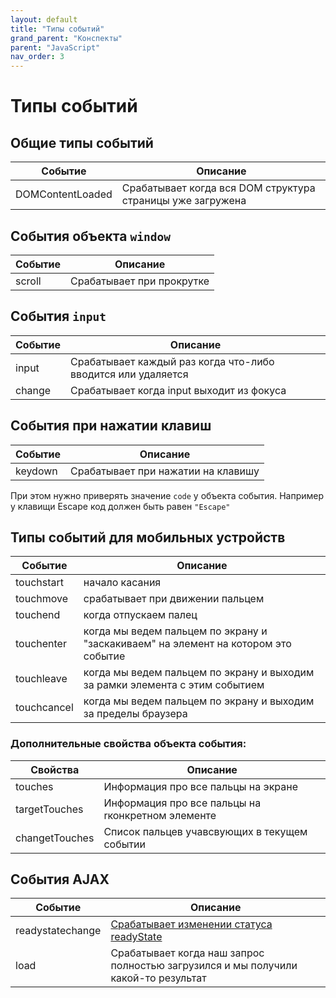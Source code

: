 ```yaml
---
layout: default
title: "Типы событий"
grand_parent: "Конспекты"
parent: "JavaScript"
nav_order: 3
---
```


# Типы событий

## Общие типы событий

| Событие          | Описание                                                   |
| ---------------- | ---------------------------------------------------------- |
| DOMContentLoaded | Cрабатывает когда вся DOM структура страницы уже загружена |


## События объекта `window`

| Событие | Описание                  |
| ------- | ------------------------- |
| scroll  | Срабатывает при прокрутке |

## События `input`

| Событие | Описание                                                     |
| ------- | ------------------------------------------------------------ |
| input   | Срабатывает каждый раз когда что-либо вводится или удаляется |
| change  | Срабатывает когда input выходит из фокуса                    |

## События при нажатии клавиш

| Событие | Описание                           |
| ------- | ---------------------------------- |
| keydown | Срабатывает при нажатии на клавишу |

При этом нужно приверять значение `code` у объекта события. Например у клавищи Escape код должен быть равен `"Escape"`

## Типы событий для мобильных устройств

| Событие     | Описание                                                                           |
| ----------- | ---------------------------------------------------------------------------------- |
| touchstart  | начало касания                                                                     |
| touchmove   | срабатывает при движении пальцем                                                   |
| touchend    | когда отпускаем палец                                                              |
| touchenter  | когда мы ведем пальцем по экрану и "заскакиваем" на элемент на котором это событие |
| touchleave  | когда мы ведем пальцем по экрану и выходим за рамки элемента с этим событием       |
| touchcancel | когда мы ведем пальцем по экрану и выходим за пределы браузера                     |

### Дополнительные свойства объекта события:

| Свойства       | Описание                                          |
| -------------- | ------------------------------------------------- |
| touches        | Информация про все пальцы на экране               |
| targetTouches  | Информация про все пальцы на rконкретном элементе |
| changetTouches | Список пальцев учавсвующих в текущем событии      |


## События AJAX

| Событие          | Описание                                                                                                            |
| ---------------- | ------------------------------------------------------------------------------------------------------------------- |
| readystatechange | [Срабатывает изменении статуса readyState](https://developer.mozilla.org/ru/docs/Web/API/XMLHttpRequest/readyState) |
| load             | Срабатывает когда наш запрос полностью загрузился и мы получили какой-то результат                                  |